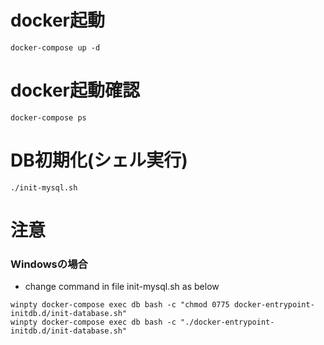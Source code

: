 # docker起動
```
docker-compose up -d
```

# docker起動確認
```
docker-compose ps
```

# DB初期化(シェル実行)
```
./init-mysql.sh
```

# 注意
### Windowsの場合
- change command in file init-mysql.sh as below

```
winpty docker-compose exec db bash -c "chmod 0775 docker-entrypoint-initdb.d/init-database.sh"
winpty docker-compose exec db bash -c "./docker-entrypoint-initdb.d/init-database.sh"
```
